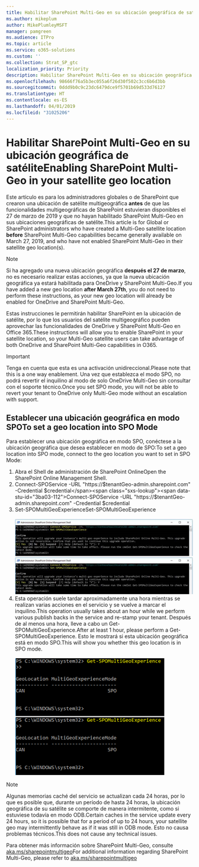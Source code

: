 ```yaml
---
title: Habilitar SharePoint Multi-Geo en su ubicación geográfica de satélite
ms.author: mikeplum
author: MikePlumleyMSFT
manager: pamgreen
ms.audience: ITPro
ms.topic: article
ms.service: o365-solutions
ms.custom: ''
ms.collection: Strat_SP_gtc
localization_priority: Priority
description: Habilitar SharePoint Multi-Geo en su ubicación geográfica de satélite.
ms.openlocfilehash: 98666f76a5b3ec055a6f26d30f502c3cc6b6d3bb
ms.sourcegitcommit: 0ddd9b0c9c23dc6479dce9f5701b69d533d76127
ms.translationtype: HT
ms.contentlocale: es-ES
ms.lasthandoff: 04/01/2019
ms.locfileid: "31025206"
---
```

# <a name="enabling-sharepoint-multi-geo-in-your-satellite-geo-location"></a><span data-ttu-id="3ba03-103">Habilitar SharePoint Multi-Geo en su ubicación geográfica de satélite</span><span class="sxs-lookup"><span data-stu-id="3ba03-103">Enabling SharePoint Multi-Geo in your satellite geo location</span></span>

<span data-ttu-id="3ba03-104">Este artículo es para los administradores globales o de SharePoint que crearon una ubicación de satélite multigeográfica **antes** de que las funcionalidades multigeográficas de SharePoint estuvieran disponibles el 27 de marzo de 2019 y que no hayan habilitado SharePoint Multi-Geo en sus ubicaciones geográficas de satélite.</span><span class="sxs-lookup"><span data-stu-id="3ba03-104">This article is for Global or SharePoint administrators who have created a Multi-Geo satellite location **before** SharePoint Multi-Geo capabilities became generally available on March 27, 2019, and who have not enabled SharePoint Multi-Geo in their satellite geo location(s).</span></span> 

>[!Note]
><span data-ttu-id="3ba03-105">Si ha agregado una nueva ubicación geográfica **después el 27 de marzo**, no es necesario realizar estas acciones, ya que la nueva ubicación geográfica ya estará habilitada para OneDrive y SharePoint Multi-Geo.</span><span class="sxs-lookup"><span data-stu-id="3ba03-105">If you have added a new geo location **after March 27th**, you do not need to perform these instructions, as your new geo location will already be enabled for OneDrive and SharePoint Multi-Geo.</span></span>

<span data-ttu-id="3ba03-106">Estas instrucciones le permitirán habilitar SharePoint en la ubicación de satélite, por lo que los usuarios del satélite multigeográfico pueden aprovechar las funcionalidades de OneDrive y SharePoint Multi-Geo en Office 365.</span><span class="sxs-lookup"><span data-stu-id="3ba03-106">These instructions will allow you to enable SharePoint in your satellite location, so your Multi-Geo satellite users can take advantage of both OneDrive and SharePoint Multi-Geo capabilities in O365.</span></span> 

>[!IMPORTANT]
><span data-ttu-id="3ba03-107">Tenga en cuenta que esta es una activación unidireccional.</span><span class="sxs-lookup"><span data-stu-id="3ba03-107">Please note that this is a one way enablement.</span></span> <span data-ttu-id="3ba03-108">Una vez que establezca el modo SPO, no podrá revertir el inquilino al modo de solo OneDrive Multi-Geo sin consultar con el soporte técnico.</span><span class="sxs-lookup"><span data-stu-id="3ba03-108">Once you set SPO mode, you will not be able to revert your tenant to OneDrive only Multi-Geo mode without an escalation with support.</span></span> 

## <a name="to-set-a-geo-location-into-spo-mode"></a><span data-ttu-id="3ba03-109">Establecer una ubicación geográfica en modo SPO</span><span class="sxs-lookup"><span data-stu-id="3ba03-109">To set a geo location into SPO Mode</span></span>

<span data-ttu-id="3ba03-110">Para establecer una ubicación geográfica en modo SPO, conéctese a la ubicación geográfica que desea establecer en modo de SPO:</span><span class="sxs-lookup"><span data-stu-id="3ba03-110">To set a geo location into SPO mode, connect to the geo location you want to set in SPO Mode:</span></span>

1.  <span data-ttu-id="3ba03-111">Abra el Shell de administración de SharePoint Online</span><span class="sxs-lookup"><span data-stu-id="3ba03-111">Open the SharePoint Online Management Shell.</span></span> 
2.  <span data-ttu-id="3ba03-112">Connect-SPOService -URL "https://$tenantGeo-admin.sharepoint.com" -Credential $credential</span><span class="sxs-lookup"><span data-stu-id="3ba03-112">Connect-SPOService -URL "https://$tenantGeo-admin.sharepoint.com" -Credential $credential</span></span>
3.  <span data-ttu-id="3ba03-113">Set-SPOMultiGeoExperience</span><span class="sxs-lookup"><span data-stu-id="3ba03-113">Set-SPOMultiGeoExperience</span></span></br></br>
<span data-ttu-id="3ba03-114">![Set-SPOMultiGeoExperience](media/Set-SPO-MultiGeo.jpg)</span><span class="sxs-lookup"><span data-stu-id="3ba03-114">![Set-SPOMultiGeoExperience](media/Set-SPO-MultiGeo.jpg)</span></span>
4.  <span data-ttu-id="3ba03-115">Esta operación suele tardar aproximadamente una hora mientras se realizan varias acciones en el servicio y se vuelve a marcar el inquilino.</span><span class="sxs-lookup"><span data-stu-id="3ba03-115">This operation usually takes about an hour while we perform various publish backs in the service and re-stamp your tenant.</span></span> <span data-ttu-id="3ba03-116">Después de al menos una hora, lleve a cabo un Get-SPOMultiGeoExperience.</span><span class="sxs-lookup"><span data-stu-id="3ba03-116">After at least 1 hour, please perform a Get-SPOMultiGeoExperience.</span></span>  <span data-ttu-id="3ba03-117">Esto le mostrará si esta ubicación geográfica está en modo SPO.</span><span class="sxs-lookup"><span data-stu-id="3ba03-117">This will show you whether this geo location is in SPO mode.</span></span></br></br>
<span data-ttu-id="3ba03-118">![Set-SPOMultiGeoExperience](media/Get-SPO-MultiGeo.jpg)</span><span class="sxs-lookup"><span data-stu-id="3ba03-118">![Set-SPOMultiGeoExperience](media/Get-SPO-MultiGeo.jpg)</span></span>

 
 
 
>[!Note]
><span data-ttu-id="3ba03-119">Algunas memorias caché del servicio se actualizan cada 24 horas, por lo que es posible que, durante un período de hasta 24 horas, la ubicación geográfica de su satélite se comporte de manera intermitente, como si estuviese todavía en modo ODB.</span><span class="sxs-lookup"><span data-stu-id="3ba03-119">Certain caches in the service update every 24 hours, so it is possible that for a period of up to 24 hours, your satellite geo may intermittently behave as if it was still in ODB mode.</span></span> <span data-ttu-id="3ba03-120">Esto no causa problemas técnicos.</span><span class="sxs-lookup"><span data-stu-id="3ba03-120">This does not cause any technical issues.</span></span> 
 
<span data-ttu-id="3ba03-121">Para obtener más información sobre SharePoint Multi-Geo, consulte [aka.ms/sharepointmultigeo](https://docs.microsoft.com/es-ES/office365/enterprise/multi-geo-capabilities-in-onedrive-and-sharepoint-online-in-office-365)</span><span class="sxs-lookup"><span data-stu-id="3ba03-121">For additional information regarding SharePoint Multi-Geo, please refer to [aka.ms/sharepointmultigeo](https://docs.microsoft.com/es-ES/office365/enterprise/multi-geo-capabilities-in-onedrive-and-sharepoint-online-in-office-365)</span></span>



